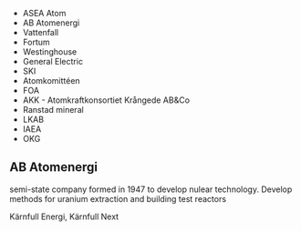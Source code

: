 * ASEA Atom
* AB Atomenergi
* Vattenfall
* Fortum
* Westinghouse
* General Electric
* SKI
* Atomkomittéen
* FOA
* AKK - Atomkraftkonsortiet Krångede AB&Co
* Ranstad mineral
* LKAB
* IAEA
* OKG
## AB Atomenergi
semi-state company formed in 1947 to develop nulear technology.
Develop methods for uranium extraction and building test reactors

Kärnfull Energi, Kärnfull Next

